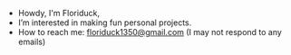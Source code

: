 - Howdy, I'm Floriduck, 
- I’m interested in making fun personal projects.
- How to reach me: floriduck1350@gmail.com (I may not respond to any emails)

<!---
Floriduck/Floriduck is a ✨ special ✨ repository because its `README.md` (this file) appears on your GitHub profile.
You can click the Preview link to take a look at your changes. 
--->
